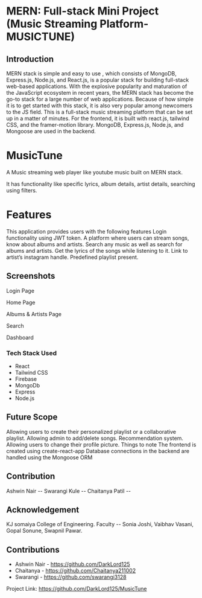 # MERN: Full-stack Mini Project (Music Streaming Platform-MUSICTUNE)
## Introduction
MERN stack is simple and easy to use , which consists of MongoDB, Express.js, Node.js, and React.js, is a popular stack for building full-stack web-based applications. With the explosive popularity and maturation of the JavaScript ecosystem in recent years, the MERN stack has become the go-to stack for a large number of web applications. Because of how simple it is to get started with this stack, it is also very popular among newcomers to the JS field.
This is a full-stack music streaming platform that can be set up in a matter of minutes. For the frontend, it is built with react.js, tailwind CSS, and the framer-motion library. MongoDB, Express.js, Node.js, and Mongoose are used in the backend.
 

# MusicTune
A Music streaming web player like youtube music built on MERN stack.

It has functionality like specific lyrics, album details, artist details, searching using filters.
# Features
This application provides users with the following features
Login functionality using JWT token.
A platform where users can stream songs, know about albums and artists.
Search any music as well as search for albums and artists. 
Get the lyrics of the songs while listening to it. 
Link to artist’s instagram handle.
Predefined playlist present. 
## Screenshots
Login Page


Home Page

Albums & Artists Page


Search 




Dashboard
### Tech Stack Used

* React
* Tailwind CSS
* Firebase
* MongoDb
* Express
* Node.js


## Future Scope
Allowing users to create their personalized playlist or a collaborative playlist.
Allowing admin to add/delete songs.
Recommendation system.
Allowing users to change their profile picture.
Things to note
The frontend is created using create-react-app
Database connections in the backend are handled using the Mongoose ORM

## Contribution
Ashwin Nair  -- 
Swarangi Kule -- 
Chaitanya Patil -- 
## Acknowledgement
KJ somaiya College of Engineering.
Faculty -- Sonia Joshi, Vaibhav Vasani, Gopal Sonune, Swapnil Pawar.





<!-- CONTRIBUTING -->
## Contributions
- Ashwin Nair - <a>https://github.com/DarkLord125</a>
- Chaitanya - <a>https://github.com/Chaitanya211002</a>
- Swarangi - <a>https://github.com/swarangi3128</a>



Project Link: <a>https://github.com/DarkLord125/MusicTune</a>
